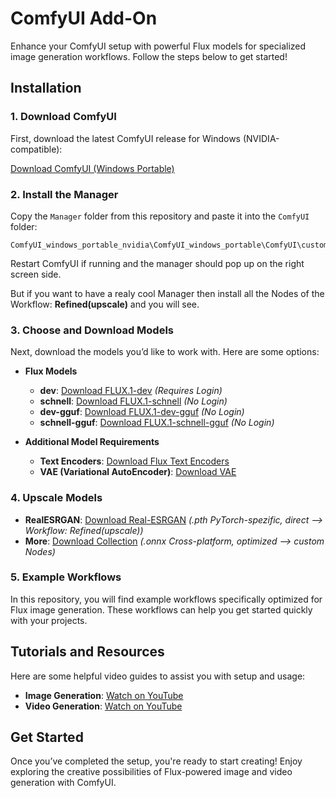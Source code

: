 # ComfyUI Add-On

Enhance your ComfyUI setup with powerful Flux models for specialized image generation workflows. Follow the steps below to get started!

## Installation

### 1. Download ComfyUI

First, download the latest ComfyUI release for Windows (NVIDIA-compatible):

[Download ComfyUI (Windows Portable)](https://github.com/comfyanonymous/ComfyUI/releases/latest/download/ComfyUI_windows_portable_nvidia.7z)

### 2. Install the Manager

Copy the `Manager` folder from this repository and paste it into the `ComfyUI` folder:
```
ComfyUI_windows_portable_nvidia\ComfyUI_windows_portable\ComfyUI\custom_nodes
```
Restart ComfyUI if running and the manager should pop up on the right screen side.

But if you want to have a realy cool Manager then install all the Nodes of the Workflow: **Refined(upscale)** and you will see.

### 3. Choose and Download Models

Next, download the models you’d like to work with. Here are some options:

- **Flux Models**  
  - **dev**: [Download FLUX.1-dev](https://huggingface.co/black-forest-labs/FLUX.1-dev/tree/main) *(Requires Login)*
  - **schnell**: [Download FLUX.1-schnell](https://huggingface.co/black-forest-labs/FLUX.1-schnell/tree/main) *(No Login)*
  - **dev-gguf**: [Download FLUX.1-dev-gguf](https://huggingface.co/city96/FLUX.1-dev-gguf/tree/main) *(No Login)*
  - **schnell-gguf**: [Download FLUX.1-schnell-gguf](https://huggingface.co/city96/FLUX.1-schnell-gguf/tree/main) *(No Login)*

- **Additional Model Requirements**
  - **Text Encoders**: [Download Flux Text Encoders](https://huggingface.co/comfyanonymous/flux_text_encoders/tree/main)
  - **VAE (Variational AutoEncoder)**: [Download VAE](https://huggingface.co/black-forest-labs/FLUX.1-schnell/tree/main/vae)
 
### 4. Upscale Models

- **RealESRGAN**: [Download Real-ESRGAN](https://huggingface.co/ai-forever/Real-ESRGAN) *(.pth PyTorch-spezific, direct --> Workflow: Refined(upscale))*
- **More**: [Download Collection](https://huggingface.co/yuvraj108c/ComfyUI-Upscaler-Onnx/tree/main) *(.onnx Cross-platform, optimized --> custom Nodes)*

### 5. Example Workflows

In this repository, you will find example workflows specifically optimized for Flux image generation. These workflows can help you get started quickly with your projects.

## Tutorials and Resources

Here are some helpful video guides to assist you with setup and usage:

- **Image Generation**: [Watch on YouTube](https://www.youtube.com/watch?v=z3v55ax_PSU)
- **Video Generation**: [Watch on YouTube](https://youtu.be/UD3ZFLj-3uE?si=LOt8sYjU02TnH5BH)

## Get Started

Once you’ve completed the setup, you're ready to start creating! Enjoy exploring the creative possibilities of Flux-powered image and video generation with ComfyUI.
